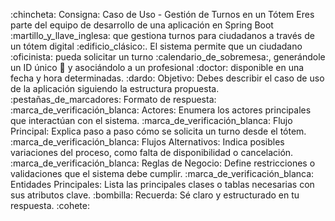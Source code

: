 :chincheta: Consigna: Caso de Uso - Gestión de Turnos en un Tótem
Eres parte del equipo de desarrollo de una aplicación en Spring Boot :martillo_y_llave_inglesa: que gestiona turnos para ciudadanos a través de un tótem digital :edificio_clásico:. El sistema permite que un ciudadano :oficinista: pueda solicitar un turno :calendario_de_sobremesa:, generándole un ID único :1234: y asociándolo a un profesional :doctor: disponible en una fecha y hora determinadas.
:dardo: Objetivo:
Debes describir el caso de uso de la aplicación siguiendo la estructura propuesta.
:pestañas_de_marcadores: Formato de respuesta:
:marca_de_verificación_blanca: Actores: Enumera los actores principales que interactúan con el sistema.
:marca_de_verificación_blanca: Flujo Principal: Explica paso a paso cómo se solicita un turno desde el tótem.
:marca_de_verificación_blanca: Flujos Alternativos: Indica posibles variaciones del proceso, como falta de disponibilidad o cancelación.
:marca_de_verificación_blanca: Reglas de Negocio: Define restricciones o validaciones que el sistema debe cumplir.
:marca_de_verificación_blanca: Entidades Principales: Lista las principales clases o tablas necesarias con sus atributos clave.
:bombilla: Recuerda: Sé claro y estructurado en tu respuesta. :cohete: